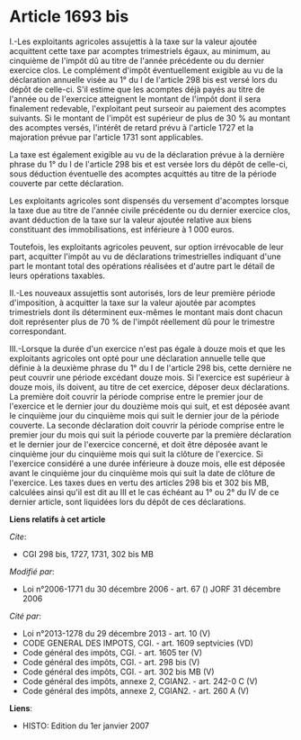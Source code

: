 # Article 1693 bis

I.-Les exploitants agricoles assujettis à la taxe sur la valeur ajoutée acquittent cette taxe par acomptes trimestriels
égaux, au minimum, au cinquième de l'impôt dû au titre de l'année précédente ou du dernier exercice clos. Le complément
d'impôt éventuellement exigible au vu de la déclaration annuelle visée au 1° du I de l'article 298 bis est versé lors du
dépôt de celle-ci. S'il estime que les acomptes déjà payés au titre de l'année ou de l'exercice atteignent le montant de
l'impôt dont il sera finalement redevable, l'exploitant peut surseoir au paiement des acomptes suivants. Si le montant de
l'impôt est supérieur de plus de 30 % au montant des acomptes versés, l'intérêt de retard prévu à l'article 1727 et la
majoration prévue par l'article 1731 sont applicables.

La taxe est également exigible au vu de la déclaration prévue à la dernière phrase du 1° du I de l'article 298 bis et est
versée lors du dépôt de celle-ci, sous déduction éventuelle des acomptes acquittés au titre de la période couverte par cette
déclaration.

Les exploitants agricoles sont dispensés du versement d'acomptes lorsque la taxe due au titre de l'année civile précédente ou
du dernier exercice clos, avant déduction de la taxe sur la valeur ajoutée relative aux biens constituant des
immobilisations, est inférieure à 1 000 euros.

Toutefois, les exploitants agricoles peuvent, sur option irrévocable de leur part, acquitter l'impôt au vu de déclarations
trimestrielles indiquant d'une part le montant total des opérations réalisées et d'autre part le détail de leurs opérations
taxables.

II.-Les nouveaux assujettis sont autorisés, lors de leur première période d'imposition, à acquitter la taxe sur la valeur
ajoutée par acomptes trimestriels dont ils déterminent eux-mêmes le montant mais dont chacun doit représenter plus de 70 % de
l'impôt réellement dû pour le trimestre correspondant.

III.-Lorsque la durée d'un exercice n'est pas égale à douze mois et que les exploitants agricoles ont opté pour une
déclaration annuelle telle que définie à la deuxième phrase du 1° du I de l'article 298 bis, cette dernière ne peut couvrir
une période excédant douze mois. Si l'exercice est supérieur à douze mois, ils doivent, au titre de cet exercice, déposer
deux déclarations. La première doit couvrir la période comprise entre le premier jour de l'exercice et le dernier jour du
douzième mois qui suit, et est déposée avant le cinquième jour du cinquième mois qui suit le dernier jour de la période
couverte. La seconde déclaration doit couvrir la période comprise entre le premier jour du mois qui suit la période couverte
par la première déclaration et le dernier jour de l'exercice concerné, et doit être déposée avant le cinquième jour du
cinquième mois qui suit la clôture de l'exercice. Si l'exercice considéré a une durée inférieure à douze mois, elle est
déposée avant le cinquième jour du cinquième mois qui suit la date de clôture de l'exercice. Les taxes dues en vertu des
articles 298 bis et 302 bis MB, calculées ainsi qu'il est dit au III et le cas échéant au 1° ou 2° du IV de ce dernier
article, sont liquidées lors du dépôt de ces déclarations.

**Liens relatifs à cet article**

_Cite_:

  - CGI 298 bis, 1727, 1731, 302 bis MB

_Modifié par_:

  - Loi n°2006-1771 du 30 décembre 2006 - art. 67 () JORF 31 décembre 2006

_Cité par_:

  - Loi n°2013-1278 du 29 décembre 2013 - art. 10 (V)
  - CODE GENERAL DES IMPOTS, CGI. - art. 1609 septvicies (VD)
  - Code général des impôts, CGI. - art. 1605 ter (V)
  - Code général des impôts, CGI. - art. 298 bis (V)
  - Code général des impôts, CGI. - art. 302 bis MB (V)
  - Code général des impôts, annexe 2, CGIAN2. - art. 242-0 C (V)
  - Code général des impôts, annexe 2, CGIAN2. - art. 260 A (V)

**Liens**:

  - HISTO: Edition du 1er janvier 2007
